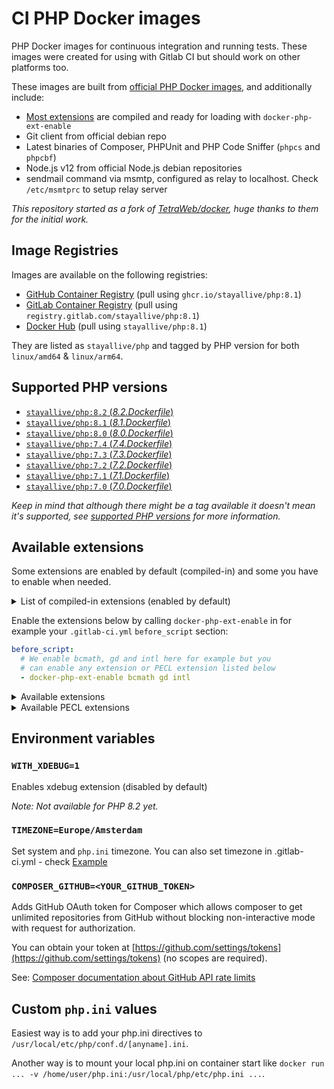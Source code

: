 # CI PHP Docker images

PHP Docker images for continuous integration and running tests. These images were created for using with Gitlab CI but should work on other platforms too.

These images are built from [official PHP Docker images](https://registry.hub.docker.com/_/php/), and additionally include:

- [Most extensions](#available-extensions) are compiled and ready for loading with `docker-php-ext-enable`
- Git client from official debian repo
- Latest binaries of Composer, PHPUnit and PHP Code Sniffer (`phpcs` and `phpcbf`)
- Node.js v12 from official Node.js debian repositories
- sendmail command via msmtp, configured as relay to localhost. Check `/etc/msmtprc` to setup relay server

_This repository started as a fork of [TetraWeb/docker](https://github.com/TetraWeb/docker), huge thanks to them for the initial work._

## Image Registries

Images are available on the following registries:

- [GitHub Container Registry](https://github.com/stayallive/php-docker/pkgs/container/php) (pull using `ghcr.io/stayallive/php:8.1`)
- [GitLab Container Registry](https://gitlab.com/stayallive/php/container_registry/3036570) (pull using `registry.gitlab.com/stayallive/php:8.1`)
- [Docker Hub](https://hub.docker.com/r/stayallive/php) (pull using `stayallive/php:8.1`)

They are listed as `stayallive/php` and tagged by PHP version for both `linux/amd64` & `linux/arm64`.

## Supported PHP versions

- [`stayallive/php:8.2` (*8.2.Dockerfile*)](https://github.com/stayallive/php-docker/blob/master/8.2.Dockerfile)
- [`stayallive/php:8.1` (*8.1.Dockerfile*)](https://github.com/stayallive/php-docker/blob/master/8.1.Dockerfile)
- [`stayallive/php:8.0` (*8.0.Dockerfile*)](https://github.com/stayallive/php-docker/blob/master/8.0.Dockerfile)
- [`stayallive/php:7.4` (*7.4.Dockerfile*)](https://github.com/stayallive/php-docker/blob/master/7.4.Dockerfile)
- [`stayallive/php:7.3` (*7.3.Dockerfile*)](https://github.com/stayallive/php-docker/blob/master/7.3.Dockerfile)
- [`stayallive/php:7.2` (*7.2.Dockerfile*)](https://github.com/stayallive/php-docker/blob/master/7.2.Dockerfile)
- [`stayallive/php:7.1` (*7.1.Dockerfile*)](https://github.com/stayallive/php-docker/blob/master/7.1.Dockerfile)
- [`stayallive/php:7.0` (*7.0.Dockerfile*)](https://github.com/stayallive/php-docker/blob/master/7.0.Dockerfile)

_Keep in mind that although there might be a tag available it doesn't mean it's supported, see [supported PHP versions](https://www.php.net/supported-versions.php) for more information._

## Available extensions

Some extensions are enabled by default (compiled-in) and some you have to enable when needed.

<details>
<summary>List of compiled-in extensions (enabled by default)</summary>

- ctype
- curl
- date
- dom
- fileinfo
- filter
- ftp
- hash
- iconv
- json
- libxml
- mbstring
- mysqlnd
- openssl
- pcre
- pdo
- pdo_sqlite
- phar
- posix
- readline
- reflection
- session
- simplexml
- sodium
- spl
- sqlite3
- standard
- tokenizer
- xml
- xmlreader
- xmlwriter
- zlib

</details>

Enable the extensions below by calling `docker-php-ext-enable` in for example your `.gitlab-ci.yml` `before_script` section:

```yaml
before_script:
  # We enable bcmath, gd and intl here for example but you
  # can enable any extension or PECL extension listed below
  - docker-php-ext-enable bcmath gd intl
```

<details>
<summary>Available extensions</summary>

- bcmath
- bz2
- calendar
- dba
- exif
- ffi
- ftp
- gd
- gettext
- gmp
- imap
- intl
- ldap
- mysqli
- opcache
- pcntl
- pdo
- pdo_dblib
- pdo_mysql
- pdo_pgsql
- pgsql
- pspell
- shmop
- snmp
- soap
- sockets
- sysvmsg
- sysvsem
- sysvshm
- tidy
- xsl
- zip

</details>

<details>
<summary>Available PECL extensions</summary>

- igbinary
- imagick
- mongodb
- redis
- xdebug (not available for PHP 8.2 yet)

</details>

## Environment variables

### `WITH_XDEBUG=1`

Enables xdebug extension (disabled by default)

_Note: Not available for PHP 8.2 yet._

### `TIMEZONE=Europe/Amsterdam`

Set system and `php.ini` timezone. You can also set timezone in .gitlab-ci.yml - check [Example](https://github.com/TetraWeb/docker/blob/master/examples/purephp/.gitlab-ci.yml)

### `COMPOSER_GITHUB=<YOUR_GITHUB_TOKEN>`

Adds GitHub OAuth token for Composer which allows composer to get unlimited repositories from GitHub without blocking non-interactive mode with request for authorization.

You can obtain your token at [https://github.com/settings/tokens](https://github.com/settings/tokens) (no scopes are required).

See: [Composer documentation about GitHub API rate limits](https://getcomposer.org/doc/articles/authentication-for-private-packages.md#github-oauth)

## Custom `php.ini` values

Easiest way is to add your php.ini directives to `/usr/local/etc/php/conf.d/[anyname].ini`.

Another way is to mount your local php.ini on container start like `docker run ... -v /home/user/php.ini:/usr/local/php/etc/php.ini ...`.
